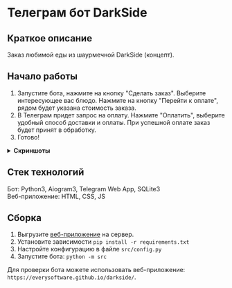 # Телеграм бот DarkSide

## Краткое описание
Заказ любимой еды из шаурмечной DarkSide (концепт).

## Начало работы

1. Запустите бота, нажмите на кнопку "Сделать заказ". Выберите интересующее вас блюдо. Нажмите на кнопку "Перейти к оплате", рядом будет указана стоимость заказа.
2. В Телеграм придет запрос на оплату. Нажмите "Оплатить", выберите удобный способ доставки и оплаты. При успешной оплате заказ будет принят в обработку.
3. Готово!

<details>
  <summary><b>Скриншоты</b></summary>
  
  ![image](https://github.com/everysoftware/darkside-tg-bot/assets/22497421/16f9f9d8-716c-4ae6-bed5-0db7baccdc83)  
  ![image](https://github.com/everysoftware/darkside-tg-bot/assets/22497421/1736c1a6-397f-4571-b14a-a5a57d842661)
</details>

## Стек технологий

Бот: Python3, Aiogram3, Telegram Web App, SQLite3  
Веб-приложение: HTML, CSS, JS  

## Сборка

1. Выгрузите [веб-приложение](https://github.com/everysoftware/everysoftware.github.io/tree/main/darkside) на сервер. 
2. Установите зависимости ```pip install -r requirements.txt```
3. Настройте конфигурацию в файле ```src/config.py```
4. Запустите бота: ```python -m src```

Для проверки бота можете использовать веб-приложение: ```https://everysoftware.github.io/darkside/```.
   
